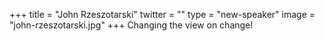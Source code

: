 +++
title = "John Rzeszotarski"
twitter = ""
type = "new-speaker"
image = "john-rzeszotarski.jpg"
+++
Changing the view on change!